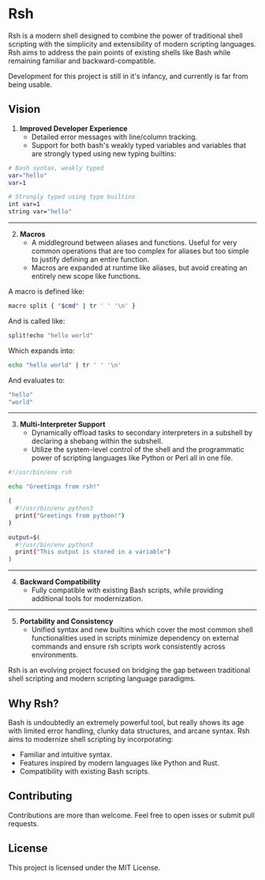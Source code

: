 # Rsh

Rsh is a modern shell designed to combine the power of traditional shell scripting with the simplicity and extensibility of modern scripting languages. Rsh aims to address the pain points of existing shells like Bash while remaining familiar and backward-compatible.

Development for this project is still in it's infancy, and currently is far from being usable.

## Vision

1. **Improved Developer Experience**
   - Detailed error messages with line/column tracking.
   - Support for both bash's weakly typed variables and variables that are strongly typed using new typing builtins:
```bash
# Bash syntax, weakly typed
var="hello"
var=1

# Strongly typed using type builtins
int var=1
string var="hello"
```
---

2. **Macros**
   - A middleground between aliases and functions. Useful for very common operations that are too complex for aliases but too simple to justify defining an entire function.
   - Macros are expanded at runtime like aliases, but avoid creating an entirely new scope like functions.

A macro is defined like:
```bash
macro split { "$cmd" | tr ' ' '\n' }
```
And is called like:
```bash
split!echo "hello world"
```
Which expands into:
```bash
echo "hello world" | tr ' ' '\n'
```
And evaluates to:
```bash
"hello"
"world"
```
---

3. **Multi-Interpreter Support**
   - Dynamically offload tasks to secondary interpreters in a subshell by declaring a shebang within the subshell.
   - Utilize the system-level control of the shell and the programmatic power of scripting languages like Python or Perl all in one file.
```bash
#!/usr/bin/env rsh

echo "Greetings from rsh!"

(
  #!/usr/bin/env python3
  print("Greetings from python!")
)

output=$(
  #!/usr/bin/env python3
  print("This output is stored in a variable")
)
```
---

4. **Backward Compatibility**
   - Fully compatible with existing Bash scripts, while providing additional tools for modernization.
---

5. **Portability and Consistency**
   - Unified syntax and new builtins which cover the most common shell functionalities used in scripts minimize dependency on external commands and ensure rsh scripts work consistently across environments.

Rsh is an evolving project focused on bridging the gap between traditional shell scripting and modern scripting language paradigms.

## Why Rsh?
Bash is undoubtedly an extremely powerful tool, but really shows its age with limited error handling, clunky data structures, and arcane syntax. Rsh aims to modernize shell scripting by incorporating:
- Familiar and intuitive syntax.
- Features inspired by modern languages like Python and Rust.
- Compatibility with existing Bash scripts.

## Contributing
Contributions are more than welcome. Feel free to open isses or submit pull requests.

## License
This project is licensed under the MIT License.
